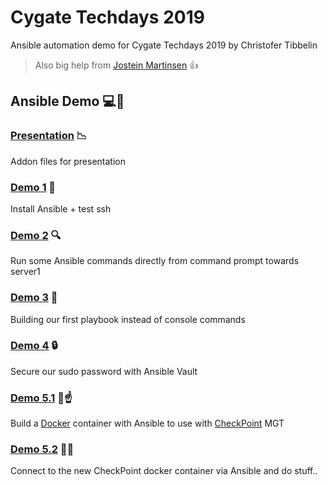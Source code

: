 # Cygate Techdays 2019
Ansible automation demo for Cygate Techdays 2019 by Christofer Tibbelin

> Also big help from [Jostein Martinsen](https://www.linkedin.com/in/josm/) :thumbsup:

## Ansible Demo :computer::penguin:

### [Presentation](presentation/) :chart_with_downwards_trend:
Addon files for presentation

### [Demo 1](demo1/) :dvd:
Install Ansible + test ssh

### [Demo 2](demo2/) :mag:
Run some Ansible commands directly from command prompt towards server1

### [Demo 3](demo3/) :book:
Building our first playbook instead of console commands

### [Demo 4](demo4/) :lock:
Secure our sudo password with Ansible Vault

### [Demo 5.1](demo5_1/) :whale::point_up:
Build a [Docker](https://www.docker.com/) container with Ansible to use with [CheckPoint](https://www.checkpoint.com/) MGT

### [Demo 5.2](demo5_2/) :whale::metal:
Connect to the new CheckPoint docker container via Ansible and do stuff..
